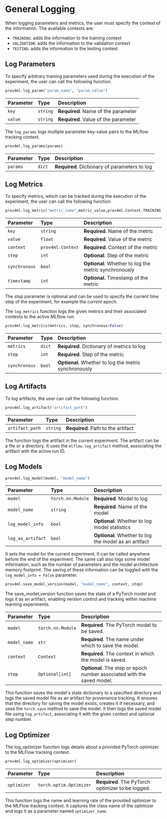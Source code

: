 
# General Logging

When logging parameters and metrics, the user must specify the context of the information. 
The available contexts are: 
 - `TRAINING`: adds the information to the training context  
 - `VALIDATION`: adds the information to the validation context
 - `TESTING`: adds the information to the testing context

## Log Parameters

To specify arbitrary training parameters used during the execution of the experiment, the user can call the following function. 
    
```python
prov4ml.log_param("param_name", "param_value")
```

| Parameter | Type     | Description                |
| :-------- | :------- | :------------------------- |
| `key` | `string` | **Required**. Name of the parameter |
| `value` | `string` | **Required**. Value of the parameter |

The `log_params` logs multiple parameter key-value pairs to the MLflow tracking context.

```python
prov4ml.log_params(params)
```

| Parameter | Type     | Description                |
| :-------- | :------- | :------------------------- |
| `params` | `dict` | **Required**. Dictionary of parameters to log |


## Log Metrics

To specify metrics, which can be tracked during the execution of the experiment, the user can call the following function.

```python
prov4ml.log_metric("metric_name",metric_value,prov4ml.Context.TRAINING, step=current_epoch)
```

| Parameter | Type     | Description                |
| :-------- | :------- | :------------------------- |
| `key` | `string` | **Required**. Name of the metric |
| `value` | `float` | **Required**. Value of the metric |
| `context` | `prov4ml.Context` | **Required**. Context of the metric |
| `step` | `int` | **Optional**. Step of the metric |
| `synchronous` | `bool` | **Optional**. Whether to log the metric synchronously |
| `timestamp` | `int` | **Optional**. Timestamp of the metric |

The *step* parameter is optional and can be used to specify the current time step of the experiment, for example the current epoch.

The `log_metrics` function logs the given metrics and their associated contexts to the active MLflow run.

```python
prov4ml.log_metrics(metrics, step, synchronous=False)
```

| Parameter | Type     | Description                |
| :-------- | :------- | :------------------------- |
| `metrics` | `dict` | **Required**. Dictionary of metrics to log |
| `step` | `int` | **Required**. Step of the metric |
| `synchronous` | `bool` | **Optional**. Whether to log the metric synchronously |

## Log Artifacts

To log artifacts, the user can call the following function.

```python
prov4ml.log_artifact("artifact_path")
```

| Parameter | Type     | Description                |
| :-------- | :------- | :------------------------- |
| `artifact_path` | `string` | **Required**. Path to the artifact |

The function logs the artifact in the current experiment. The artifact can be a file or a directory. 
It uses the `mlflow.log_artifact` method, associating the artifact with the active run ID. 

## Log Models

```python
prov4ml.log_model(model, "model_name")
```

| Parameter | Type     | Description                |
| :-------- | :------- | :------------------------- |
| `model` | `torch.nn.Module` | **Required**. Model to log |
| `model_name` | `string` | **Required**. Name of the model |
| `log_model_info` | `bool` | **Optional**. Whether to log model statistics |
| `log_as_artifact` | `bool` | **Optional**. Whether to log the model as an artifact |

It sets the model for the current experiment. It can be called anywhere before the end of the experiment. 
The same call also logs some model information, such as the number of parameters and the model architecture memory footprint. 
The saving of these information can be toggled with the ```log_model_info = False``` parameter.

```python
prov4ml.save_model_version(model, "model_name", context, step)
```

The save_model_version function saves the state of a PyTorch model and logs it as an artifact, enabling version control and tracking within machine learning experiments.

| Parameter | Type     | Description                |
| :-------- | :------- | :------------------------- |
| `model`	| `torch.nn.Module` |	**Required**. The PyTorch model to be saved. |
| `model_name`	| `str`|	**Required**. The name under which to save the model. | 
| `context`	| `Context` |	**Required**. The context in which the model is saved. |
| `step`	| `Optional[int]` |	**Optional**. The step or epoch number associated with the saved model. |

This function saves the model's state dictionary to a specified directory and logs the saved model file as an artifact for provenance tracking. It ensures that the directory for saving the model exists, creates it if necessary, and uses the `torch.save` method to save the model. It then logs the saved model file using `log_artifact`, associating it with the given context and optional step number.


## Log Optimizer

The log_optimizer function logs details about a provided PyTorch optimizer to the MLFlow tracking context. 

```python
prov4ml.log_optimizer(optimizer)
```

| Parameter | Type     | Description                |
| :-------- | :------- | :------------------------- |
| `optimizer`	| `torch.optim.Optimizer` |	**Required**. The PyTorch optimizer to be logged. |

This function logs the name and learning rate of the provided optimizer to the MLFlow tracking context. It captures the class name of the optimizer and logs it as a parameter named `optimizer_name`. 

